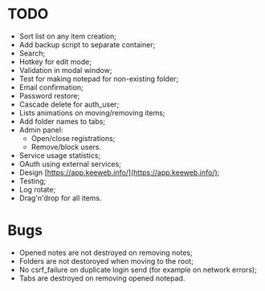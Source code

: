 # TODO

* Sort list on any item creation;
* Add backup script to separate container;
* Search;
* Hotkey for edit mode;
* Validation in modal window;
* Test for making notepad for non-existing folder;
* Email confirmation;
* Password restore;
* Cascade delete for auth_user;
* Lists animations on moving/removing items;
* Add folder names to tabs;
* Admin panel:
    * Open/close registrations;
    * Remove/block users.
* Service usage statistics;
* OAuth using external services;
* Design [https://app.keeweb.info/](https://app.keeweb.info/);
* Testing;
* Log rotate;
* Drag'n'drop for all items.

# Bugs

* Opened notes are not destroyed on removing notes;
* Folders are not destoroyed when moving to the root;
* No csrf_failure on duplicate login send (for example on network errors);
* Tabs are destroyed on removing opened notepad.
